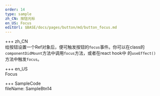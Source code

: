 ```yaml
---   
order: 14  
type: sample  
zh_CN: 按钮光标 
en_US: Focus
editUrl: $BASE/docs/pages/button/md/button_focus.md
---      
```


+++ zh_CN   
 给按钮设置一个Ref对象后，便可触发按钮的<Code>focus</Code>事件。你可以在class的<Code>componentDidMount</Code>方法中调用<Code>focus</Code>方法，或者在react hook中
 的<Code>useEffect()</Code>方法中触发<Code>focus</Code>。
    
+++ en_US   
Focus

+++ SampleCode  
fileName: SampleBtn14
